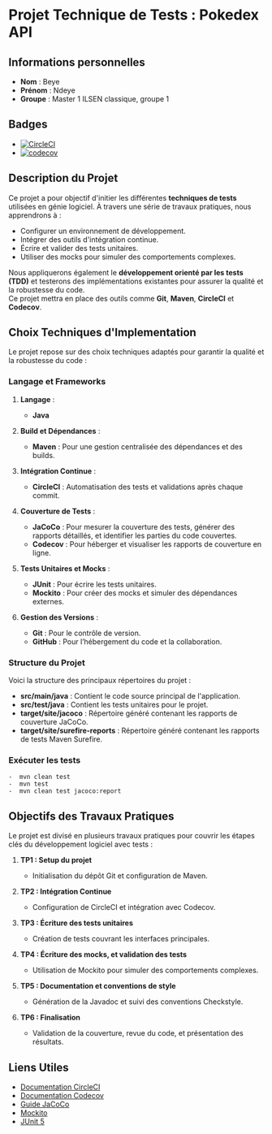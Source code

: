 # Projet Technique de Tests : Pokedex API

## Informations personnelles

- **Nom** : Beye
- **Prénom** : Ndeye
- **Groupe** : Master 1 ILSEN classique, groupe 1

## Badges

- [![CircleCI](https://dl.circleci.com/status-badge/img/gh/Ndeye-Beye/ceri-m1-techniques-de-test/tree/master.svg?style=svg)](https://dl.circleci.com/status-badge/redirect/gh/Ndeye-Beye/ceri-m1-techniques-de-test/tree/master)
- [![codecov](https://codecov.io/gh/Ndeye-Beye/ceri-m1-techniques-de-test/graph/badge.svg?token=HPB0N67IYG)](https://codecov.io/gh/Ndeye-Beye/ceri-m1-techniques-de-test)


## Description du Projet

Ce projet a pour objectif d'initier les différentes **techniques de tests** utilisées en génie logiciel.
À travers une série de travaux pratiques, nous apprendrons à :

- Configurer un environnement de développement.
- Intégrer des outils d'intégration continue.
- Écrire et valider des tests unitaires.
- Utiliser des mocks pour simuler des comportements complexes.

Nous appliquerons également le **développement orienté par les tests (TDD)** et testerons des implémentations existantes pour assurer la qualité et la robustesse du code.  
Ce projet mettra en place des outils comme **Git**, **Maven**, **CircleCI** et **Codecov**.


## Choix Techniques d'Implementation

Le projet repose sur des choix techniques adaptés pour garantir la qualité et la robustesse du code :

### Langage et Frameworks

1. **Langage** :
   - **Java** 

2. **Build et Dépendances** :
   - **Maven** : Pour une gestion centralisée des dépendances et des builds.

3. **Intégration Continue** :
   - **CircleCI** : Automatisation des tests et validations après chaque commit.

4. **Couverture de Tests** :
   - **JaCoCo** : Pour mesurer la couverture des tests, générer des rapports détaillés, et identifier les parties du code couvertes.
   - **Codecov** : Pour héberger et visualiser les rapports de couverture en ligne.

5. **Tests Unitaires et Mocks** :
   - **JUnit** : Pour écrire les tests unitaires.
   - **Mockito** : Pour créer des mocks et simuler des dépendances externes.

6. **Gestion des Versions** :
   - **Git** : Pour le contrôle de version.
   - **GitHub** : Pour l’hébergement du code et la collaboration.


### Structure du Projet

Voici la structure des principaux répertoires du projet :

- **src/main/java** : Contient le code source principal de l'application.
- **src/test/java** : Contient les tests unitaires pour le projet.
- **target/site/jacoco** : Répertoire généré contenant les rapports de couverture JaCoCo.
- **target/site/surefire-reports** : Répertoire généré contenant les rapports de tests Maven Surefire.

### Exécuter les tests
    -  mvn clean test
    -  mvn test
    -  mvn clean test jacoco:report


## Objectifs des Travaux Pratiques

Le projet est divisé en plusieurs travaux pratiques pour couvrir les étapes clés du développement logiciel avec tests :

1. **TP1 : Setup du projet**
   - Initialisation du dépôt Git et configuration de Maven.

2. **TP2 : Intégration Continue**
   - Configuration de CircleCI et intégration avec Codecov.

3. **TP3 : Écriture des tests unitaires**
   - Création de tests couvrant les interfaces principales.

4. **TP4 : Écriture des mocks, et validation des tests**
   - Utilisation de Mockito pour simuler des comportements complexes.

5. **TP5 : Documentation et conventions de style**
   - Génération de la Javadoc et suivi des conventions Checkstyle.

6. **TP6 : Finalisation**
   - Validation de la couverture, revue du code, et présentation des résultats.

## Liens Utiles

- [Documentation CircleCI](https://circleci.com/docs/)
- [Documentation Codecov](https://docs.codecov.com/)
- [Guide JaCoCo](https://www.eclemma.org/jacoco/)
- [Mockito](https://site.mockito.org/)
- [JUnit 5](https://junit.org/junit5/)
